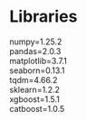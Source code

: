 # Libraries

numpy=1.25.2  
pandas=2.0.3  
matplotlib=3.7.1  
seaborn=0.13.1  
tqdm=4.66.2  
sklearn=1.2.2  
xgboost=1.5.1  
catboost=1.0.5  
